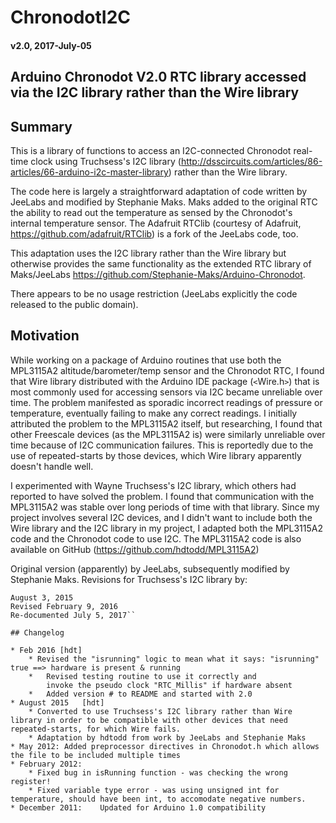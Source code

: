 # ChronodotI2C

#### v2.0, 2017-July-05

## Arduino Chronodot V2.0 RTC library accessed via the I2C library rather than the Wire library

## Summary

This is a library of functions to access an I2C-connected Chronodot real-time clock using Truchsess's I2C library (<http://dsscircuits.com/articles/86-articles/66-arduino-i2c-master-library>) rather than the Wire library.  

The code here is largely a straightforward adaptation of code written by JeeLabs and modified by Stephanie Maks.  Maks added to the original RTC the ability to read out the temperature as sensed by the Chronodot's internal temperature sensor.  The Adafruit RTClib (courtesy of Adafruit, <https://github.com/adafruit/RTClib>) is a fork of the JeeLabs code, too. 

This adaptation uses the I2C library rather than the Wire library but otherwise provides the same functionality as the extended RTC library of Maks/JeeLabs <https://github.com/Stephanie-Maks/Arduino-Chronodot>.

There appears to be no usage restriction (JeeLabs explicitly the code released to the public domain).

## Motivation

While working on a package of Arduino routines that use both the MPL3115A2 altitude/barometer/temp sensor and the Chronodot RTC, I found that Wire library distributed with the Arduino IDE package (`<`Wire.h`>`) that is most commonly used for accessing sensors via I2C became unreliable over time. The problem manifested as sporadic incorrect readings of pressure or temperature, eventually failing to make any correct readings.  I initially attributed the problem to the MPL3115A2 itself, but researching, I found that other Freescale devices (as the MPL3115A2 is) were similarly unreliable over time because of I2C communication failures.  This is reportedly due to the use of repeated-starts by those devices, which Wire library apparently doesn't handle well.

I experimented with Wayne Truchsess's I2C library, which others had reported to have solved the problem.  I found that communication with the MPL3115A2 was stable over long periods of time with that library. Since my project involves several I2C devices, and I didn't want to include both the Wire library and the I2C library in my project, I adapted both the MPL3115A2 code and the Chronodot code to use I2C.  The MPL3115A2 code is also available on GitHub (<https://github.com/hdtodd/MPL3115A2>)

Original version (apparently) by JeeLabs, subsequently modified by Stephanie Maks. Revisions for Truchsess's I2C library by:

```David Todd, Bozeman, MT: <hdtodd@gmail.com>  
August 3, 2015  
Revised February 9, 2016  
Re-documented July 5, 2017``

## Changelog

* Feb 2016 [hdt] 
	* Revised the "isrunning" logic to mean what it says: "isrunning" true ==> hardware is present & running
	* 	Revised testing routine to use it correctly and
		invoke the pseudo clock "RTC_Millis" if hardware absent
	*  	Added version # to README and started with 2.0
* August 2015	[hdt] 
	* Converted to use Truchsess's I2C library rather than Wire library in order to be compatible with other devices that need repeated-starts, for which Wire fails.
	* Adaptation by hdtodd from work by JeeLabs and Stephanie Maks
* May 2012:	Added preprocessor directives in Chronodot.h which allows the file to be included multiple times
* February 2012:  
	* Fixed bug in isRunning function - was checking the wrong register!
	* Fixed variable type error - was using unsigned int for temperature, should have been int, to accomodate negative numbers.
* December 2011:	Updated for Arduino 1.0 compatibility
